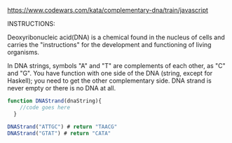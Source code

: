 https://www.codewars.com/kata/complementary-dna/train/javascript

INSTRUCTIONS:

Deoxyribonucleic acid(DNA) is a chemical found in the nucleus of cells and carries the "instructions" for the development and functioning of living organisms.

In DNA strings, symbols "A" and "T" are complements of each other, as "C" and "G". 
You have function with one side of the DNA (string, except for Haskell); 
you need to get the other complementary side. 
DNA strand is never empty or there is no DNA at all.
&nbsp;

```javascript
function DNAStrand(dnaString){
    //code goes here    
  }

DNAStrand("ATTGC") # return "TAACG"
DNAStrand("GTAT") # return "CATA"
```
